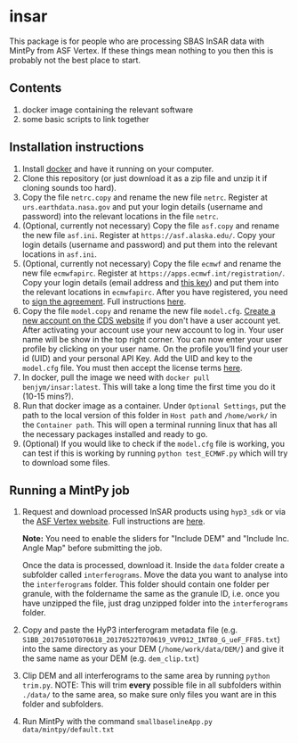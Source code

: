 # insar

This package is for people who are processing SBAS InSAR data with MintPy from ASF Vertex. If these things mean nothing to you then this is probably not the best place to start.

## Contents
1. docker image containing the relevant software
2. some basic scripts to link together

## Installation instructions
1. Install [docker](https://www.docker.com/) and have it running on your computer.
2. Clone this repository (or just download it as a zip file and unzip it if cloning sounds too hard).
3. Copy the file `netrc.copy` and rename the new file `netrc`. Register at `urs.earthdata.nasa.gov` and put your login details (username and password) into the relevant locations in the file `netrc`.
4. (Optional, currently not necessary) Copy the file `asf.copy` and rename the new file `asf.ini`. Register at `https://asf.alaska.edu/`. Copy your login details (username and password) and put them into the relevant locations in `asf.ini`.
5. (Optional, currently not necessary) Copy the file `ecmwf` and rename the new file `ecmwfapirc`. Register at `https://apps.ecmwf.int/registration/`. Copy your login details (email address and [this key](https://api.ecmwf.int/v1/key/)) and put them into the relevant locations in `ecmwfapirc`. After you have registered, you need to [sign the agreement](https://apps.ecmwf.int/datasets/licences/general/). Full instructions [here](http://earthdef.caltech.edu/projects/pyaps/wiki/Main#).
6. Copy the file `model.copy` and rename the new file `model.cfg`. [Create a new account on the CDS website](https://cds.climate.copernicus.eu/user/register) if you don't have a user account yet. After activating your account use your new account to log in. Your user name will be show in the top right corner. You can now enter your user profile by clicking on your user name. On the profile you’ll find your user id (UID) and your personal API Key. Add the UID and key to the `model.cfg` file. You  must then accept the license terms [here](https://cds.climate.copernicus.eu/cdsapp/#!/terms/licence-to-use-copernicus-products).
7. In docker, pull the image we need with `docker pull benjym/insar:latest`. This will take a long time the first time you do it (10-15 mins?).
8. Run that docker image as a container. Under `Optional Settings`, put the path to the local version of this folder in `Host path` and `/home/work/` in the `Container path`. This will open a terminal running linux that has all the necessary packages installed and ready to go.
9. (Optional) If you would like to check if the `model.cfg` file is working, you can test if this is working by running `python test_ECMWF.py` which will try to download some files.

## Running a MintPy job
1. Request and download processed InSAR products using `hyp3_sdk` or via the [ASF Vertex website](https://search.asf.alaska.edu/#/). Full instructions are [here](https://docs.asf.alaska.edu/vertex/sbas/).

   **Note:** You need to enable the sliders for "Include DEM" and "Include Inc. Angle Map" before submitting the job. 
  
   Once the data is processed, download it. Inside the `data` folder create a subfolder called `interferograms`. Move the data you want to analyse into the `interferograms` folder. This folder should contain one folder per granule, with the foldername the same as the granule ID, i.e. once you have unzipped the file, just drag unzipped folder into the `interferograms` folder.

2. Copy and paste the HyP3 interferogram metadata file (e.g. `S1BB_20170510T070618_20170522T070619_VVP012_INT80_G_ueF_FF85.txt`) into the same directory as your DEM (`/home/work/data/DEM/`) and give it the same name as your DEM (e.g. `dem_clip.txt`)
3. Clip DEM and all interferograms to the same area by running `python trim.py`. NOTE: This will trim **every** possible file in all subfolders within `./data/` to the same area, so make sure only files you want are in this folder and subfolders.
4. Run MintPy with the command `smallbaselineApp.py data/mintpy/default.txt`
